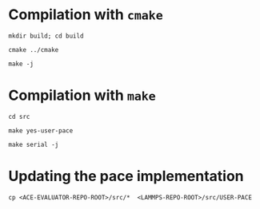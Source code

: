 # Compilation with `cmake`

`mkdir build; cd build`

`cmake ../cmake`

`make -j`

# Compilation with `make`

`cd src`

`make yes-user-pace`

`make serial -j`


# Updating the pace implementation

`cp <ACE-EVALUATOR-REPO-ROOT>/src/*  <LAMMPS-REPO-ROOT>/src/USER-PACE`